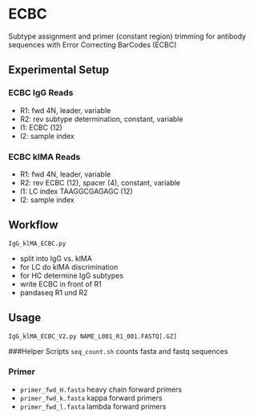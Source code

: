 # ECBC
Subtype assignment and primer (constant region) trimming for antibody sequences with Error Correcting BarCodes (ECBC)

## Experimental Setup
### ECBC IgG Reads
- R1: fwd 4N, leader, variable
- R2: rev subtype determination, constant, variable
- I1: ECBC (12)
- I2: sample index

### ECBC klMA Reads
- R1: fwd 4N, leader, variable
- R2: rev ECBC (12), spacer (4), constant, variable
- I1: LC index TAAGGCGAGAGC (12)
- I2: sample index

## Workflow

`IgG_klMA_ECBC.py`
- split into IgG vs. klMA
- for LC do klMA discrimination
- for HC determine IgG subtypes
- write ECBC in front of R1
- pandaseq R1 und R2

## Usage
`IgG_klMA_ECBC_V2.py NAME_L001_R1_001.FASTQ[.GZ]`

###Helper Scripts
`seq_count.sh` counts fasta and fastq sequences

### Primer
- `primer_fwd_H.fasta` heavy chain forward primers
- `primer_fwd_k.fasta` kappa forward primers
- `primer_fwd_l.fasta` lambda forward primers